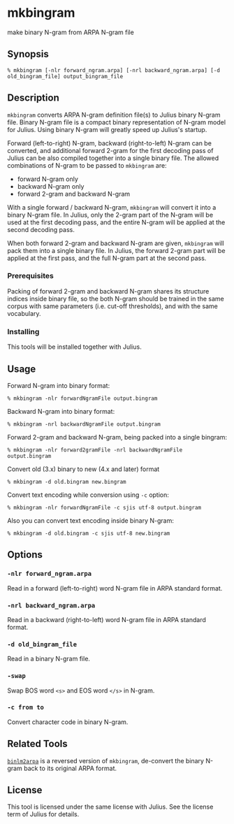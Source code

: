 # mkbingram

make binary N-gram from ARPA N-gram file

## Synopsis

```shell
% mkbingram [-nlr forward_ngram.arpa] [-nrl backward_ngram.arpa] [-d old_bingram_file] output_bingram_file
```

## Description

`mkbingram` converts ARPA N-gram definition file(s) to Julius binary N-gram
file.  Binary N-gram file is a compact binary representation of N-gram model for
Julius.  Using binary N-gram will greatly speed up Julius's startup.

Forward (left-to-right) N-gram, backward (right-to-left) N-gram can be
converted, and additional forward 2-gram for the first decoding pass of Julius
can be also compiled together into a single binary file.  The allowed
combinations of N-gram to be passed to `mkbingram` are:

- forward N-gram only
- backward N-gram only
- forward 2-gram and backward N-gram

With a single forward / backward N-gram, `mkbingram` will convert it into a
binary N-gram file.  In Julius, only the 2-gram part of the N-gram will be used
at the first decoding pass, and the entire N-gram will be applied at the second
decoding pass.

When both forward 2-gram and backward N-gram are given, `mkbingram` will pack
them into a single binary file.  In Julius, the forward 2-gram part will be
applied at the first pass, and the full N-gram part at the second pass.

### Prerequisites

Packing of forward 2-gram and backward N-gram shares its structure indices
inside binary file, so the both N-gram should be trained in the same corpus with
same parameters (i.e. cut-off thresholds), and with the same vocabulary.

### Installing

This tools will be installed together with Julius.

## Usage

Forward N-gram into binary format:

```shell
% mkbingram -nlr forwardNgramFile output.bingram
```

Backward N-gram into binary format:

```shell
% mkbingram -nrl backwardNgramFile output.bingram
```

Forward 2-gram and backward N-gram, being packed into a single bingram:

```shell
% mkbingram -nlr forward2gramFile -nrl backwardNgramFile output.bingram
```

Convert old (3.x) binary to new (4.x and later) format

```shell
% mkbingram -d old.bingram new.bingram
```

Convert text encoding while conversion using `-c` option:

```shell
% mkbingram -nlr forwardNgramFile -c sjis utf-8 output.bingram
```

Also you can convert text encoding inside binary N-gram:

```shell
% mkbingram -d old.bingram -c sjis utf-8 new.bingram
```

## Options

### `-nlr forward_ngram.arpa`

Read in a forward (left-to-right) word N-gram file in ARPA standard
format.

### `-nrl backward_ngram.arpa`

Read in a backward (right-to-left) word N-gram file in ARPA
standard format.

### `-d old_bingram_file`

Read in a binary N-gram file.

### `-swap`

Swap BOS word `<s>` and EOS word `</s>` in N-gram.

### `-c from to`

Convert character code in binary N-gram.

## Related Tools

[`binlm2arpa`](../binlm2arpa/) is a reversed version of `mkbingram`, de-convert
the binary N-gram back to its original ARPA format.

## License

This tool is licensed under the same license with Julius.  See the license term
of Julius for details.